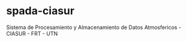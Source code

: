 # spada-ciasur
Sistema de Procesamiento y Almacenamiento de Datos Atmosfericos - CIASUR - FRT - UTN

